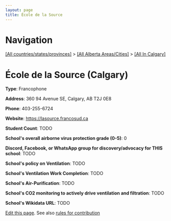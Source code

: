 ```yaml
---
layout: page
title: École de la Source
---
```

# Navigation

[[All countries/states/provinces]](../../..) > [[All Alberta Areas/Cities]](../..) > [[All In Calgary]](..)

# École de la Source (Calgary)

**Type**: Francophone

**Address**: 360 94 Avenue SE, Calgary, AB T2J 0E8

**Phone**: 403-255-6724

**Website**: <https://lasource.francosud.ca>

**Student Count**: TODO

**School's overall airborne virus protection grade (0-5)**: 0

**Discord, Facebook, or WhatsApp group for discovery/advocacy for THIS school**: TODO

**School's policy on Ventilation**: TODO

**School's Ventilation Work Completion**: TODO

**School's Air-Purification**: TODO

**School's CO2 monitoring to actively drive ventilation and filtration**: TODO

**School's Wikidata URL**: TODO


[Edit this page](https://github.com/ventilate-schools/AB/edit/main/./Calgary/École_de_la_Source.md). See also [rules for contribution](../../../contribution-rules/)
